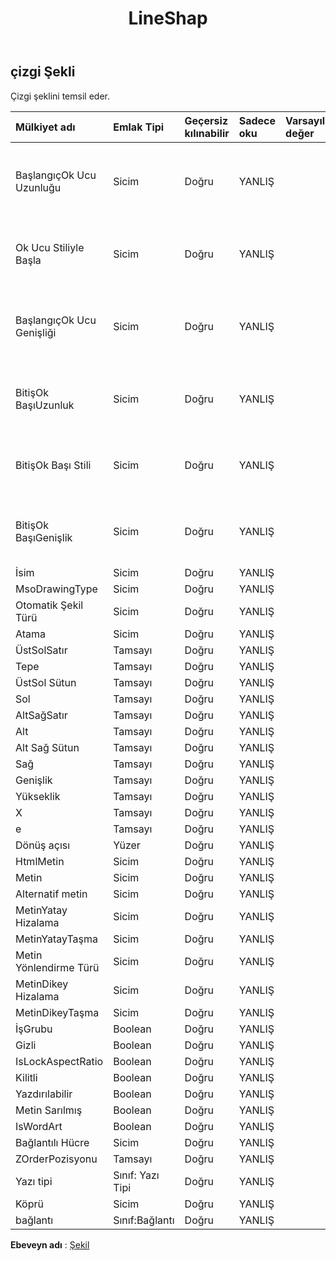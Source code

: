 ﻿---
title: LineShap
second_title: Aspose.Cells Cloud Documen
type: docs
url: /tr/specification/model/lineshape/
description: "Aspose.Cells Bulut modeli spesifikasyonu: LineShape. Açma, oluşturma, düzenleme, bölme, birleştirme, karşılaştırma ve dönüştürme gibi özelliklerle Excel ve diğer elektronik tablo belgelerini zahmetsizce yönetin"
kwords: Excel, Office, Elektronik Tablo, Cloud REST API, LineShape
weight: 50
---
## **çizgi Şekli**

 Çizgi şeklini temsil eder.

| Mülkiyet adı| Emlak Tipi| Geçersiz kılınabilir| Sadece oku| Varsayılan değer| Tanım|
|:- |:- |:- |:- |:- |:- |
| BaşlangıçOk Ucu Uzunluğu| Sicim| Doğru| YANLIŞ|| Çizginin başlangıç ok ucu uzunluğunu alır ve ayarlar.|
| Ok Ucu Stiliyle Başla| Sicim| Doğru| YANLIŞ|| Çizginin başlangıç ok başı stilini alır ve ayarlar.|
| BaşlangıçOk Ucu Genişliği| Sicim| Doğru| YANLIŞ|| Çizginin başlangıç oku başı genişliğini alır ve ayarlar.|
| BitişOk BaşıUzunluk| Sicim| Doğru| YANLIŞ|| Çizginin uç ok başı uzunluğunu alır ve ayarlar.|
| BitişOk Başı Stili| Sicim| Doğru| YANLIŞ|| Çizginin bitiş ok başı stilini alır ve ayarlar.|
| BitişOk BaşıGenişlik| Sicim| Doğru| YANLIŞ|| Çizginin uç ok başı genişliğini alır ve ayarlar.|
| İsim| Sicim| Doğru| YANLIŞ|||
| MsoDrawingType| Sicim| Doğru| YANLIŞ|||
| Otomatik Şekil Türü| Sicim| Doğru| YANLIŞ|||
| Atama| Sicim| Doğru| YANLIŞ|||
| ÜstSolSatır| Tamsayı| Doğru| YANLIŞ|||
| Tepe| Tamsayı| Doğru| YANLIŞ|||
| ÜstSol Sütun| Tamsayı| Doğru| YANLIŞ|||
| Sol| Tamsayı| Doğru| YANLIŞ|||
| AltSağSatır| Tamsayı| Doğru| YANLIŞ|||
| Alt| Tamsayı| Doğru| YANLIŞ|||
| Alt Sağ Sütun| Tamsayı| Doğru| YANLIŞ|||
| Sağ| Tamsayı| Doğru| YANLIŞ|||
| Genişlik| Tamsayı| Doğru| YANLIŞ|||
| Yükseklik| Tamsayı| Doğru| YANLIŞ|||
| X| Tamsayı| Doğru| YANLIŞ|||
| e| Tamsayı| Doğru| YANLIŞ|||
| Dönüş açısı| Yüzer| Doğru| YANLIŞ|||
|HtmlMetin| Sicim| Doğru| YANLIŞ|||
| Metin| Sicim| Doğru| YANLIŞ|||
| Alternatif metin| Sicim| Doğru| YANLIŞ|||
| MetinYatay Hizalama| Sicim| Doğru| YANLIŞ|||
| MetinYatayTaşma| Sicim| Doğru| YANLIŞ|||
| Metin Yönlendirme Türü| Sicim| Doğru| YANLIŞ|||
| MetinDikey Hizalama| Sicim| Doğru| YANLIŞ|||
| MetinDikeyTaşma| Sicim| Doğru| YANLIŞ|||
| İşGrubu| Boolean| Doğru| YANLIŞ|||
| Gizli| Boolean| Doğru| YANLIŞ|||
| IsLockAspectRatio| Boolean| Doğru| YANLIŞ|||
| Kilitli| Boolean| Doğru| YANLIŞ|||
| Yazdırılabilir| Boolean| Doğru| YANLIŞ|||
| Metin Sarılmış| Boolean| Doğru| YANLIŞ|||
| IsWordArt| Boolean| Doğru| YANLIŞ|||
| Bağlantılı Hücre| Sicim| Doğru| YANLIŞ|||
| ZOrderPozisyonu| Tamsayı| Doğru| YANLIŞ|||
| Yazı tipi| Sınıf: Yazı Tipi| Doğru| YANLIŞ|||
| Köprü| Sicim| Doğru| YANLIŞ|||
| bağlantı| Sınıf:Bağlantı| Doğru| YANLIŞ|||

**Ebeveyn adı** : [Şekil](/specification/model/shape)

